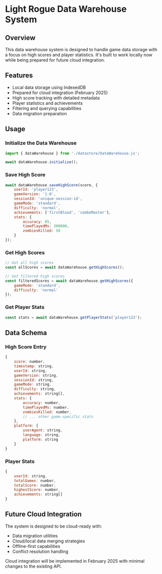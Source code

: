 # Light Rogue Data Warehouse System

## Overview
This data warehouse system is designed to handle game data storage with a focus on high scores and player statistics. It's built to work locally now while being prepared for future cloud integration.

## Features
- Local data storage using IndexedDB
- Prepared for cloud integration (February 2025)
- High score tracking with detailed metadata
- Player statistics and achievements
- Filtering and querying capabilities
- Data migration preparation

## Usage

### Initialize the Data Warehouse
```javascript
import { dataWarehouse } from './datastore/DataWarehouse.js';

await dataWarehouse.initialize();
```

### Save High Score
```javascript
await dataWarehouse.saveHighScore(score, {
    userId: 'player123',
    gameVersion: '1.0',
    sessionId: 'unique-session-id',
    gameMode: 'standard',
    difficulty: 'normal',
    achievements: ['firstBlood', 'comboMaster'],
    stats: {
        accuracy: 85,
        timePlayedMs: 300000,
        zombiesKilled: 50
    }
});
```

### Get High Scores
```javascript
// Get all high scores
const allScores = await dataWarehouse.getHighScores();

// Get filtered high scores
const filteredScores = await dataWarehouse.getHighScores({
    gameMode: 'standard',
    difficulty: 'normal'
});
```

### Get Player Stats
```javascript
const stats = await dataWarehouse.getPlayerStats('player123');
```

## Data Schema

### High Score Entry
```javascript
{
    score: number,
    timestamp: string,
    userId: string,
    gameVersion: string,
    sessionId: string,
    gameMode: string,
    difficulty: string,
    achievements: string[],
    stats: {
        accuracy: number,
        timePlayedMs: number,
        zombiesKilled: number,
        // ... other game-specific stats
    },
    platform: {
        userAgent: string,
        language: string,
        platform: string
    }
}
```

### Player Stats
```javascript
{
    userId: string,
    totalGames: number,
    totalScore: number,
    highestScore: number,
    achievements: string[]
}
```

## Future Cloud Integration
The system is designed to be cloud-ready with:
- Data migration utilities
- Cloud/local data merging strategies
- Offline-first capabilities
- Conflict resolution handling

Cloud integration will be implemented in February 2025 with minimal changes to the existing API.
